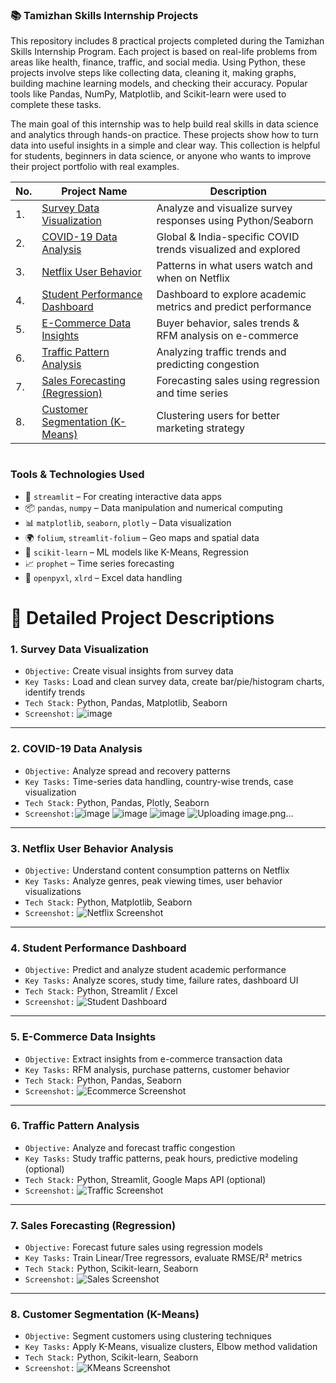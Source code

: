 ### 📚 Tamizhan Skills Internship Projects
This repository includes 8 practical projects completed during the Tamizhan Skills Internship Program. Each project is based on real-life problems from areas like health, finance, traffic, and social media. Using Python, these projects involve steps like collecting data, cleaning it, making graphs, building machine learning models, and checking their accuracy. Popular tools like Pandas, NumPy, Matplotlib, and Scikit-learn were used to complete these tasks.

The main goal of this internship was to help build real skills in data science and analytics through hands-on practice. These projects show how to turn data into useful insights in a simple and clear way. This collection is helpful for students, beginners in data science, or anyone who wants to improve their project portfolio with real examples.



| No. | Project Name                                                        | Description                                                   |
| --- | ------------------------------------------------------------------- | ------------------------------------------------------------- |
| 1.  | [Survey Data Visualization](#1-survey-data-visualization)           | Analyze and visualize survey responses using Python/Seaborn   |
| 2.  | [COVID-19 Data Analysis](#2-covid-19-data-analysis)                 | Global & India-specific COVID trends visualized and explored  |
| 3.  | [Netflix User Behavior](#3-netflix-user-behavior-analysis)          | Patterns in what users watch and when on Netflix              |
| 4.  | [Student Performance Dashboard](#4-student-performance-dashboard)   | Dashboard to explore academic metrics and predict performance |
| 5.  | [E-Commerce Data Insights](#5-e-commerce-data-insights)             | Buyer behavior, sales trends & RFM analysis on e-commerce     |
| 6.  | [Traffic Pattern Analysis](#6-traffic-pattern-analysis)             | Analyzing traffic trends and predicting congestion            |
| 7.  | [Sales Forecasting (Regression)](#7-sales-forecasting-regression)   | Forecasting sales using regression and time series            |
| 8.  | [Customer Segmentation (K-Means)](#8-customer-segmentation-k-means) | Clustering users for better marketing strategy                |

#
###  Tools & Technologies Used 

- 🧰 `streamlit` – For creating interactive data apps  
- 📦 `pandas`, `numpy` – Data manipulation and numerical computing  
- 📊 `matplotlib`, `seaborn`, `plotly` – Data visualization  
- 🌍 `folium`, `streamlit-folium` – Geo maps and spatial data  
- 🤖 `scikit-learn` – ML models like K-Means, Regression  
- 📈 `prophet` – Time series forecasting  
- 📄 `openpyxl`, `xlrd` – Excel data handling



# 🧾 Detailed Project Descriptions

### 1. Survey Data Visualization

-  `Objective:` Create visual insights from survey data  
-  `Key Tasks:` Load and clean survey data, create bar/pie/histogram charts, identify trends  
-  `Tech Stack:` Python, Pandas, Matplotlib, Seaborn 
-  `Screenshot:` ![image](https://github.com/user-attachments/assets/25d18ff0-ea2f-4281-8508-f626e479cf29) 

---

### 2. COVID-19 Data Analysis

-  `Objective:` Analyze spread and recovery patterns  
-  `Key Tasks:` Time-series data handling, country-wise trends, case visualization  
-  `Tech Stack:` Python, Pandas, Plotly, Seaborn  
-  `Screenshot:`![image](https://github.com/user-attachments/assets/73ac515f-64a3-4b9c-a08b-d356b7da63c1)
![image](https://github.com/user-attachments/assets/f254a9f9-6d19-43ea-8ff2-61c7ce72ae17)
![image](https://github.com/user-attachments/assets/9c3c3f8e-4b4c-460e-9972-75acddcfc667)
![Uploading image.png…]()



---

### 3. Netflix User Behavior Analysis

-  `Objective:` Understand content consumption patterns on Netflix  
-  `Key Tasks:` Analyze genres, peak viewing times, user behavior visualizations  
-  `Tech Stack:` Python, Matplotlib, Seaborn  
-  `Screenshot:` ![Netflix Screenshot](screenshots/netflix.png)

---

### 4. Student Performance Dashboard

-  `Objective:` Predict and analyze student academic performance  
-  `Key Tasks:` Analyze scores, study time, failure rates, dashboard UI  
-  `Tech Stack:` Python, Streamlit / Excel  
-  `Screenshot:` ![Student Dashboard](screenshots/student.png)

---

### 5. E-Commerce Data Insights

-  `Objective:` Extract insights from e-commerce transaction data  
-  `Key Tasks:` RFM analysis, purchase patterns, customer behavior  
-  `Tech Stack:` Python, Pandas, Seaborn  
-  `Screenshot:` ![Ecommerce Screenshot](screenshots/ecommerce.png)

---

### 6. Traffic Pattern Analysis

-  `Objective:` Analyze and forecast traffic congestion  
-  `Key Tasks:` Study traffic patterns, peak hours, predictive modeling (optional)  
-  `Tech Stack:` Python, Streamlit, Google Maps API (optional)  
-  `Screenshot:` ![Traffic Screenshot](screenshots/traffic.png)

---

### 7. Sales Forecasting (Regression)

-  `Objective:` Forecast future sales using regression models  
-  `Key Tasks:` Train Linear/Tree regressors, evaluate RMSE/R² metrics  
-  `Tech Stack:` Python, Scikit-learn, Seaborn  
-  `Screenshot:` ![Sales Screenshot](screenshots/sales.png)

---

### 8. Customer Segmentation (K-Means)

-  `Objective:` Segment customers using clustering techniques  
-  `Key Tasks:` Apply K-Means, visualize clusters, Elbow method validation  
-  `Tech Stack:` Python, Scikit-learn, Seaborn  
-  `Screenshot:` ![KMeans Screenshot](screenshots/kmeans.png)

